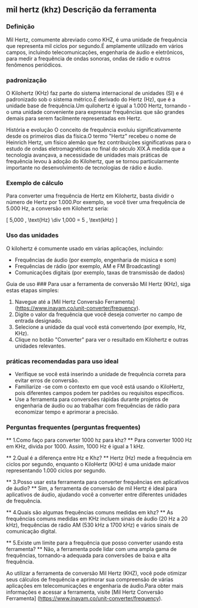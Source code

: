 ## mil hertz (khz) Descrição da ferramenta

### Definição
Mil Hertz, comumente abreviado como KHZ, é uma unidade de frequência que representa mil ciclos por segundo.É amplamente utilizado em vários campos, incluindo telecomunicações, engenharia de áudio e eletrônicos, para medir a frequência de ondas sonoras, ondas de rádio e outros fenômenos periódicos.

### padronização
O Kilohertz (KHz) faz parte do sistema internacional de unidades (SI) e é padronizado sob o sistema métrico.É derivado do Hertz (Hz), que é a unidade base de frequência.Um quilohertz é igual a 1.000 Hertz, tornando -o uma unidade conveniente para expressar frequências que são grandes demais para serem facilmente representadas em Hertz.

História e evolução
O conceito de frequência evoluiu significativamente desde os primeiros dias da física.O termo "Hertz" recebeu o nome de Heinrich Hertz, um físico alemão que fez contribuições significativas para o estudo de ondas eletromagnéticas no final do século XIX.À medida que a tecnologia avançava, a necessidade de unidades mais práticas de frequência levou à adoção do Kilohertz, que se tornou particularmente importante no desenvolvimento de tecnologias de rádio e áudio.

### Exemplo de cálculo
Para converter uma frequência de Hertz em Kilohertz, basta dividir o número de Hertz por 1.000.Por exemplo, se você tiver uma frequência de 5.000 Hz, a conversão em Kilohertz seria:

\[ 5,000 \, \text{Hz} \div 1,000 = 5 \, \text{kHz} \]

### Uso das unidades
O kilohertz é comumente usado em várias aplicações, incluindo:
- Frequências de áudio (por exemplo, engenharia de música e som)
- Frequências de rádio (por exemplo, AM e FM Broadcasting)
- Comunicações digitais (por exemplo, taxas de transmissão de dados)

Guia de uso ###
Para usar a ferramenta de conversão Mil Hertz (KHz), siga estas etapas simples:
1. Navegue até a [Mil Hertz Conversão Ferramenta] (https://www.inayam.co/unit-converter/frequency).
2. Digite o valor da frequência que você deseja converter no campo de entrada designado.
3. Selecione a unidade da qual você está convertendo (por exemplo, Hz, KHz).
4. Clique no botão "Converter" para ver o resultado em Kilohertz e outras unidades relevantes.

### práticas recomendadas para uso ideal
- Verifique se você está inserindo a unidade de frequência correta para evitar erros de conversão.
- Familiarize -se com o contexto em que você está usando o KiloHertz, pois diferentes campos podem ter padrões ou requisitos específicos.
- Use a ferramenta para conversões rápidas durante projetos de engenharia de áudio ou ao trabalhar com frequências de rádio para economizar tempo e aprimorar a precisão.

### Perguntas frequentes (perguntas frequentes)

** 1.Como faço para converter 1000 hz para khz? **
Para converter 1000 Hz em KHz, divida por 1000. Assim, 1000 Hz é igual a 1 kHz.

** 2.Qual é a diferença entre Hz e Khz? **
Hertz (Hz) mede a frequência em ciclos por segundo, enquanto o KiloHertz (KHz) é uma unidade maior representando 1.000 ciclos por segundo.

** 3.Posso usar esta ferramenta para converter frequências em aplicativos de áudio? **
Sim, a ferramenta de conversão de mil Hertz é ideal para aplicativos de áudio, ajudando você a converter entre diferentes unidades de frequência.

** 4.Quais são algumas frequências comuns medidas em khz? **
As frequências comuns medidas em KHz incluem sinais de áudio (20 Hz a 20 kHz), frequências de rádio AM (530 kHz a 1700 kHz) e vários sinais de comunicação digital.

** 5.Existe um limite para a frequência que posso converter usando esta ferramenta? **
Não, a ferramenta pode lidar com uma ampla gama de frequências, tornando-a adequada para conversões de baixa e alta frequência.

Ao utilizar a ferramenta de conversão Mil Hertz (KHZ), você pode otimizar seus cálculos de frequência e aprimorar sua compreensão de várias aplicações em telecomunicações e engenharia de áudio.Para obter mais informações e acessar a ferramenta, visite [Mil Hertz Conversão Ferramenta] (https://www.inayam.co/unit-converter/frequency).